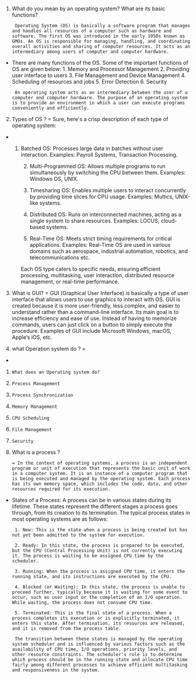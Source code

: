 1. What do you mean by an operating system? What are its basic functions?

        Operating System (OS) is basically a software program that manages and handles all resources of a computer such as hardware and software. The first OS was introduced in the early 1950s known as GMOs. An OS is responsible for managing, handling, and coordinating overall activities and sharing of computer resources. It acts as an intermediary among users of computer and computer hardware. 

  -   There are many functions of the OS. Some of the important functions of OS are given below:
           1.  Memory and Processor Management
           2.  Providing user interface to users
           3.  File Management and Device Management
           4.  Scheduling of resources and jobs
           5.  Error Detection
           6.  Security

           An operating system acts as an intermediary between the user of a computer and computer hardware. The purpose of an operating system is to provide an environment in which a user can execute programs conveniently and efficiently. 
          

2. Types of OS ?
=  Sure, here's a crisp description of each type of operating system:

-    
    1. Batched OS: Processes large data in batches without user interaction. Examples: Payroll Systems, Transaction Processing.

        2. Multi-Programmed OS: Allows multiple programs to run simultaneously by switching the CPU between them. Examples: Windows OS, UNIX.

        3. Timesharing OS: Enables multiple users to interact concurrently by providing time slices for CPU usage. Examples: Multics, UNIX-like systems.

        4. Distributed OS: Runs on interconnected machines, acting as a single system to share resources. Examples: LOCUS, cloud-based systems.

        5. Real-Time OS: Meets strict timing requirements for critical applications. Examples: Real-Time OS are used in various domains such as aerospace, industrial automation, robotics, and telecommunications etc.

        Each OS type caters to specific needs, ensuring efficient processing, multitasking, user interaction, distributed resource management, or real-time performance.


3. What is GUI?
=  GUI (Graphical User Interface) is basically a type of user interface that allows users to use graphics to interact with OS. GUI is created because it is more user-friendly, less complex, and easier to understand rather than a command-line interface. Its main goal is to increase efficiency and ease of use. Instead of having to memorize commands, users can just click on a button to simply execute the procedure. Examples of GUI include Microsoft Windows, macOS, Apple’s iOS, etc.

4. what Operation system do ?
= 
  - 
   1.     What does an Operating system do?
   2.     Process Management
   3.     Process Synchronization
   4.     Memory Management
   5.     CPU Scheduling
   6.     File Management
   7.     Security



5.  What is a process ?

        = In the context of operating systems, a process is an independent program or unit of execution that represents the basic unit of work in a computer system. It is an instance of a computer program that is being executed and managed by the operating system. Each process has its own memory space, which includes the code, data, and other resources required for its execution.

 - States of a Process:
        A process can be in various states during its lifetime. These states represent the different stages a process goes through, from its creation to its termination. The typical process states in most operating systems are as follows:

        1. New: This is the state when a process is being created but has not yet been admitted to the system for execution.

        2. Ready: In this state, the process is prepared to be executed, but the CPU (Central Processing Unit) is not currently executing it. The process is waiting to be assigned CPU time by the scheduler.

        3. Running: When the process is assigned CPU time, it enters the running state, and its instructions are executed by the CPU.

        4. Blocked (or Waiting): In this state, the process is unable to proceed further, typically because it is waiting for some event to occur, such as user input or the completion of an I/O operation. While waiting, the process does not consume CPU time.

        5. Terminated: This is the final state of a process. When a process completes its execution or is explicitly terminated, it enters this state. After termination, its resources are released, and it is removed from the process table.

        The transition between these states is managed by the operating system scheduler and is influenced by various factors such as the availability of CPU time, I/O operations, priority levels, and other resource constraints. The scheduler's role is to determine which process should be in the running state and allocate CPU time fairly among different processes to achieve efficient multitasking and responsiveness in the system.